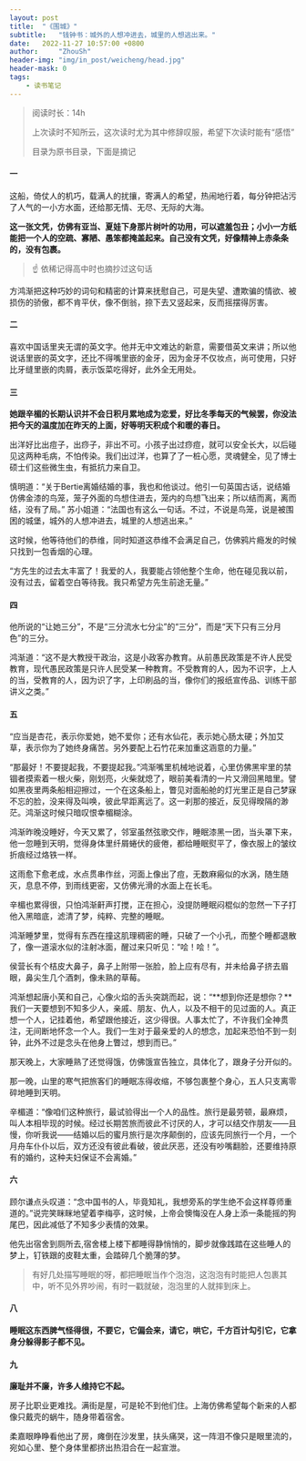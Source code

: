 ```yaml
---
layout: post
title:  "《围城》"
subtitle:   "钱钟书：城外的人想冲进去，城里的人想逃出来。"
date:   2022-11-27 10:57:00 +0800
author:     "ZhouSh"
header-img: "img/in_post/weicheng/head.jpg"
header-mask: 0
tags:
    - 读书笔记
---
```

> 阅读时长：14h
>
> 上次读时不知所云，这次读时尤为其中修辞叹服，希望下次读时能有“感悟”
>
> 目录为原书目录，下面是摘记

#### 一

这船，倚仗人的机巧，载满人的扰攘，寄满人的希望，热闹地行着，每分钟把沾污了人气的一小方水面，还给那无情、无尽、无际的大海。

**这一张文凭，仿佛有亚当、夏娃下身那片树叶的功用，可以遮羞包丑；小小一方纸能把一个人的空疏、寡陋、愚笨都掩盖起来。自己没有文凭，好像精神上赤条条的，没有包裹。**
> ☝ 依稀记得高中时也摘抄过这句话

方鸿渐把这种巧妙的词句和精密的计算来抚慰自己，可是失望、遭欺骗的情欲、被损伤的骄傲，都不肯平伏，像不倒翁，捺下去又竖起来，反而摇摆得厉害。

#### 二

喜欢中国话里夹无谓的英文字。他并无中文难达的新意，需要借英文来讲；所以他说话里嵌的英文字，还比不得嘴里嵌的金牙，因为金牙不仅妆点，尚可使用，只好比牙缝里嵌的肉屑，表示饭菜吃得好，此外全无用处。

#### 三

**她跟辛楣的长期认识并不会日积月累地成为恋爱，好比冬季每天的气候罢，你没法把今天的温度加在昨天的上面，好等明天积成个和暖的春日。**

出洋好比出痘子，出痧子，非出不可。小孩子出过痧痘，就可以安全长大，以后碰见这两种毛病，不怕传染。我们出过洋，也算了了一桩心愿，灵魂健全，见了博士硕士们这些微生虫，有抵抗力来自卫。

慎明道：“关于Bertie离婚结婚的事，我也和他谈过。他引一句英国古话，说结婚仿佛金漆的鸟笼，笼子外面的鸟想住进去，笼内的鸟想飞出来；所以结而离，离而结，没有了局。”
苏小姐道：“法国也有这么一句话。不过，不说是鸟笼，说是被围困的城堡，城外的人想冲进去，城里的人想逃出来。”

这时候，他等待他们的恭维，同时知道这恭维不会满足自己，仿佛鸦片瘾发的时候只找到一包香烟的心理。

“方先生的过去太丰富了！我爱的人，我要能占领他整个生命，他在碰见我以前，没有过去，留着空白等待我。我只希望方先生前途无量。”

#### 四

他所说的“让她三分”，不是“三分流水七分尘”的“三分”，而是“天下只有三分月色”的三分。

鸿渐道：“这不是大教授干政治，这是小政客办教育。从前愚民政策是不许人民受教育，现代愚民政策是只许人民受某一种教育。不受教育的人，因为不识字，上人的当，受教育的人，因为识了字，上印刷品的当，像你们的报纸宣传品、训练干部讲义之类。”

#### 五

“应当是杏花，表示你爱她，她不爱你；还有水仙花，表示她心肠太硬；外加艾草，表示你为了她终身痛苦。另外要配上石竹花来加重这涵意的力量。”

“那最好！不要提起我，不要提起我。”鸿渐嘴里机械地说着，心里仿佛黑牢里的禁锢者摸索着一根火柴，刚划亮，火柴就熄了，眼前美看清的一片又滑回黑暗里。譬如黑夜里两条船相迎擦过，一个在这条船上，瞥见对面船舱的灯光里正是自己梦寐不忘的脸，没来得及叫唤，彼此早距离远了。这一刹那的接近，反见得暌隔的渺茫。鸿渐这时候只暗叹恨幸楣糊涂。

鸿渐昨晚没睡好，今天又累了，邻室虽然弦歌交作，睡眠漆黑一团，当头罩下来，他一忽睡到天明，觉得身体里纤屑蜷伏的疲倦，都给睡眠熨平了，像衣服上的皱纹折痕经过烙铁一样。

这雨愈下愈老成，水点贯串作丝，河面上像出了痘，无数麻瘢似的水涡，随生随灭，息息不停，到雨线更密，又仿佛光滑的水面上在长毛。

辛楣也累得很，只怕鸿渐鼾声打搅，正在担心，没提防睡眠闷棍似的忽然一下子打他入黑暗底，滤清了梦，纯粹、完整的睡眠。

鸿渐睡梦里，觉得有东西在撞这肌理稠密的睡，只破了一个小孔，而整个睡都退散了，像一道滚水似的注射冰面，醒过来只听见：“哙！哙！”。

侯营长有个桔皮大鼻子，鼻子上附带一张脸，脸上应有尽有，并未给鼻子挤去眉眼，鼻尖生几个酒刺，像未熟的草莓。

鸿渐想起唐小芙和自己，心像火焰的舌头突跳而起，说：“**想到你还是想你？**我们一天要想到不知多少人，亲戚、朋友、仇人，以及不相干的见过面的人。真正想一个人，记挂着他，希望跟他接近，这少得很。人事太忙了，不许我们全神贯注，无间断地怀念一个人。我们一生对于最亲爱的人的想念，加起来恐怕不到一刻钟，此外不过是念头在他身上瞥过，想到而已。”

那天晚上，大家睡熟了还觉得饿，仿佛饿宣告独立，具体化了，跟身子分开似的。

那一晚，山里的寒气把旅客们的睡眠冻得收缩，不够包裹整个身心，五人只支离零碎地睡到天明。

辛楣道：“像咱们这种旅行，最试验得出一个人的品性。旅行是最劳顿，最麻烦，叫人本相毕现的时候。经过长期苦旅而彼此不讨厌的人，才可以结交作朋友——且慢，你听我说——结婚以后的蜜月旅行是次序颠倒的，应该先同旅行一个月，一个月舟车仆仆以后，双方还没有彼此看破，彼此厌恶，还没有吵嘴翻脸，还要维持原有的婚约，这种夫妇保证不会离婚。”

#### 六

顾尔谦点头叹道：“念中国书的人，毕竟知礼，我想旁系的学生绝不会这样尊师重道的。”说完笑眯眯地望着李梅亭，这时候，上帝会懊悔没在人身上添一条能摇的狗尾巴，因此减低了不知多少表情的效果。

他先出宿舍到厕所去,宿舍楼上楼下都睡得静悄悄的，脚步就像践踏在这些睡人的梦上，钉铁跟的皮鞋太重，会踏碎几个脆薄的梦。

> 有好几处描写睡眠的呀，都把睡眠当作个泡泡，这泡泡有时能把人包裹其中，听不见外界吵闹，有时一戳就破，泡泡里的人就摔到床上。

#### 八

**睡眠这东西脾气怪得很，不要它，它偏会来，请它，哄它，千方百计勾引它，它拿身分躲得影子都不见。**

#### 九

**廉耻并不廉，许多人维持它不起。**

房子比职业更难找。满街是屋，可是轮不到他们住。上海仿佛希望每个新来的人都像只戴壳的蜗牛，随身带着宿舍。

柔嘉眼睁睁看他出了房，瘫倒在沙发里，扶头痛哭，这一阵泪不像只是眼里流的，宛如心里、整个身体里都挤出热泪合在一起宣泄。